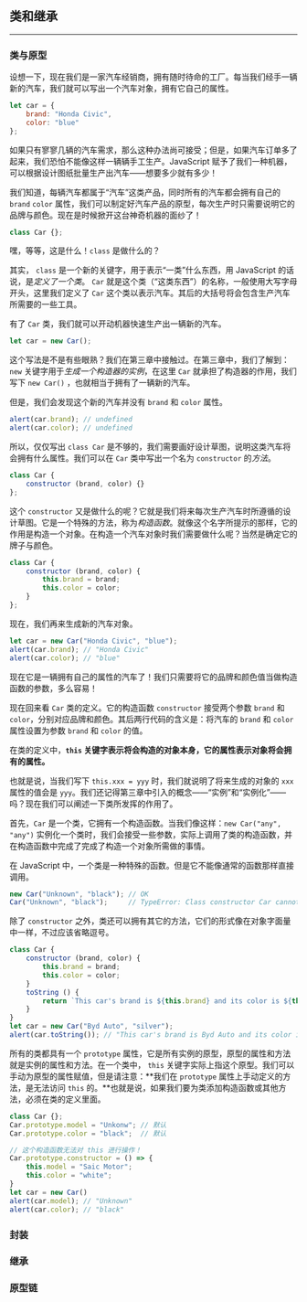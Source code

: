 ## 类和继承

---

### 类与原型

设想一下，现在我们是一家汽车经销商，拥有随时待命的工厂。每当我们经手一辆新的汽车，我们就可以写出一个汽车对象，拥有它自己的属性。

```javascript
let car = {
    brand: "Honda Civic",
    color: "blue"
};
```

如果只有寥寥几辆的汽车需求，那么这种办法尚可接受；但是，如果汽车订单多了起来，我们恐怕不能像这样一辆辆手工生产。JavaScript 赋予了我们一种机器，可以根据设计图纸批量生产出汽车——想要多少就有多少！

我们知道，每辆汽车都属于“汽车”这类产品，同时所有的汽车都会拥有自己的 `brand` `color` 属性，我们可以制定好汽车产品的原型，每次生产时只需要说明它的品牌与颜色。现在是时候掀开这台神奇机器的面纱了！

```javascript
class Car {};
```

嘿，等等，这是什么！`class` 是做什么的？

其实， `class` 是一个新的关键字，用于表示“一类”什么东西，用 JavaScript 的话说，是*定义了一个类*。 `Car` 就是这个类（“这类东西”）的名称，一般使用大写字母开头，这里我们定义了 `Car` 这个类以表示汽车。其后的大括号将会包含生产汽车所需要的一些工具。

有了 `Car` 类，我们就可以开动机器快速生产出一辆新的汽车。

```javascript
let car = new Car();
```

这个写法是不是有些眼熟？我们在第三章中接触过。在第三章中，我们了解到： `new` 关键字用于*生成一个构造器的实例*，在这里 `Car` 就承担了构造器的作用，我们写下 `new Car()` ，也就相当于拥有了一辆新的汽车。

但是，我们会发现这个新的汽车并没有 `brand` 和 `color` 属性。

```javascript
alert(car.brand); // undefined
alert(car.color); // undefined
```

所以，仅仅写出 `class Car` 是不够的，我们需要画好设计草图，说明这类汽车将会拥有什么属性。我们可以在 `Car` 类中写出一个名为 `constructor` 的*方法*。

```javascript
class Car {
    constructor (brand, color) {}
};
```

这个 `constructor` 又是做什么的呢？它就是我们将来每次生产汽车时所遵循的设计草图。它是一个特殊的方法，称为*构造函数*。就像这个名字所提示的那样，它的作用是构造一个对象。在构造一个汽车对象时我们需要做什么呢？当然是确定它的牌子与颜色。

```javascript
class Car {
    constructor (brand, color) {
        this.brand = brand;
        this.color = color;
    }
};
```

现在，我们再来生成新的汽车对象。

```javascript
let car = new Car("Honda Civic", "blue");
alert(car.brand); // "Honda Civic"
alert(car.color); // "blue"
```

现在它是一辆拥有自己的属性的汽车了！我们只需要将它的品牌和颜色值当做构造函数的参数，多么容易！

现在回来看 `Car` 类的定义。它的构造函数 `constructor` 接受两个参数 `brand` 和 `color`，分别对应品牌和颜色。其后两行代码的含义是：将汽车的 `brand` 和 `color` 属性设置为参数 `brand` 和 `color` 的值。

在类的定义中，**`this` 关键字表示将会构造的对象本身，它的属性表示对象将会拥有的属性。**

也就是说，当我们写下 `this.xxx = yyy` 时，我们就说明了将来生成的对象的 `xxx` 属性的值会是 `yyy`。我们还记得第三章中引入的概念——“实例”和“实例化”——吗？现在我们可以阐述一下类所发挥的作用了。

首先，`Car` 是一个类，它拥有一个构造函数。当我们像这样：`new Car("any", "any")` 实例化一个类时，我们会接受一些参数，实际上调用了类的构造函数，并在构造函数中完成了完成了构造一个对象所需做的事情。

在 JavaScript 中，一个类是一种特殊的函数。但是它不能像通常的函数那样直接调用。

```javascript
new Car("Unknown", "black"); // OK
Car("Unknown", "black");     // TypeError: Class constructor Car cannot be invoked without 'new'
```

除了 `constructor` 之外，类还可以拥有其它的方法，它们的形式像在对象字面量中一样，不过应该省略逗号。

```javascript
class Car {
    constructor (brand, color) {
        this.brand = brand;
        this.color = color;
    }
    toString () {
        return `This car's brand is ${this.brand} and its color is ${this.color}.`;
    }
}
let car = new Car("Byd Auto", "silver");
alert(car.toString()); // "This car's brand is Byd Auto and its color is silver."
```

所有的类都具有一个 `prototype` 属性，它是所有实例的原型，原型的属性和方法就是实例的属性和方法。在一个类中， `this` 关键字实际上指这个原型。我们可以手动为原型的属性赋值，但是请注意：**我们在 `prototype` 属性上手动定义的方法，是无法访问 `this` 的。**也就是说，如果我们要为类添加构造函数或其他方法，必须在类的定义里面。

```javascript
class Car {};
Car.prototype.model = "Unkonw"; // 默认
Car.prototype.color = "black";  // 默认

// 这个构造函数无法对 this 进行操作！
Car.prototype.constructor = () => {
    this.model = "Saic Motor";
    this.color = "white";
}
let car = new Car()
alert(car.model); // "Unknown"
alert(car.color); // "black"
```





### 封装







### 继承







### 原型链







